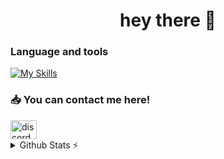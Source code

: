 <h1 align="center">hey there 👋</h1>

<h3>Language and tools</h3>

[![My Skills](https://skillicons.dev/icons?i=cs,cpp,lua,py,mongodb,mysql,visualstudio,vscode)](https://skillicons.dev)

<h3>📥 You can contact me here!</h3>

<div align="left">
  <a href="https://discord.gg/vNYvUwW4xR" target="_blank">
    <img src="https://raw.githubusercontent.com/maurodesouza/profile-readme-generator/master/src/assets/icons/social/discord/default.svg" width="42" height="30" alt="discord logo"  />
  </a>
</div>

<details>
  <summary>Github Stats ⚡</summary>
  <a href="#">![Github stats](https://github-readme-stats.vercel.app/api?username=Mystro69&show_icons=true&theme=dark&count_private=true&hide_border=true)</a>
  <a href="#">![Top Langs](https://github-readme-stats.vercel.app/api/top-langs/?username=Mystro69&show_icons=true&layout=compact&theme=dark&count_private=true&hide_border=true)</a>
</details>
